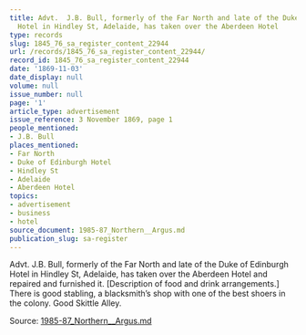 ```yaml
---
title: Advt.  J.B. Bull, formerly of the Far North and late of the Duke of Edinburgh
  Hotel in Hindley St, Adelaide, has taken over the Aberdeen Hotel
type: records
slug: 1845_76_sa_register_content_22944
url: /records/1845_76_sa_register_content_22944/
record_id: 1845_76_sa_register_content_22944
date: '1869-11-03'
date_display: null
volume: null
issue_number: null
page: '1'
article_type: advertisement
issue_reference: 3 November 1869, page 1
people_mentioned:
- J.B. Bull
places_mentioned:
- Far North
- Duke of Edinburgh Hotel
- Hindley St
- Adelaide
- Aberdeen Hotel
topics:
- advertisement
- business
- hotel
source_document: 1985-87_Northern__Argus.md
publication_slug: sa-register
---
```


Advt.  J.B. Bull, formerly of the Far North and late of the Duke of Edinburgh Hotel in Hindley St, Adelaide, has taken over the Aberdeen Hotel and repaired and furnished it.  [Description of food and drink arrangements.] There is good stabling, a blacksmith’s shop with one of the best shoers in the colony.  Good Skittle Alley.

Source: [1985-87_Northern__Argus.md](/downloads/markdown/1985-87_Northern__Argus.md)
